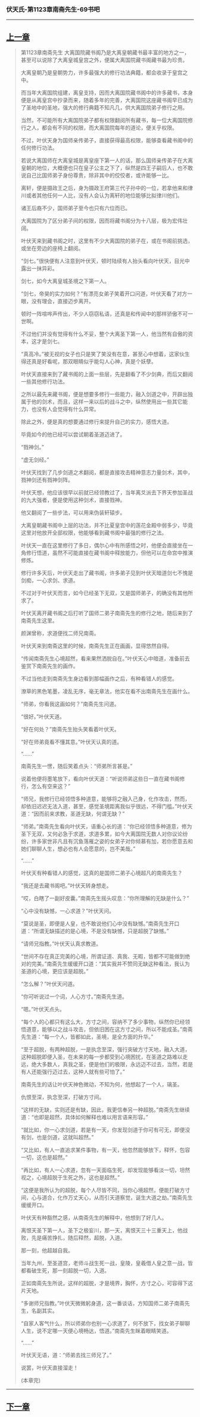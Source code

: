 ### 伏天氏-第1123章南斋先生-69书吧

--------
[上一章](./eb290f88c5d5c1e75dba000829e3a6a0.md)
--------


>
>
>
>第1123章南斋先生
>大离国院藏书阁乃是大离皇朝藏书最丰富的地方之一，甚至可以说除了大离皇城皇宫之外，便属大离国院藏书阁藏书最为珍贵。
>
>大离皇朝乃是皇朝势力，许多最强大的修行功法典籍，都会收录于皇宫之中。
>
>而当年大离国院组建，离皇支持，因而大离国院藏书阁中的许多藏书，本身便是从离皇宫中抄录而来，随着多年的完善，大离国院这座藏书阁早已成为了圣地中的圣地，强大的修行典籍不知凡几，供大离国院弟子修行之用。
>
>当然，不可能所有大离国院弟子都有权限翻阅所有藏书，每一位大离国院修行之人，都会有不同的权限，而大离国院每年的道论，便关乎权限。
>
>不过，叶伏天身为国师亲传弟子，直接获得最高权限，能够查看藏书阁中的任何修行功法。
>
>若说大离国师在大离皇城是离皇座下第一人的话，那么国师亲传弟子在大离皇朝的地位，大概便也只在皇子公主之下了，纵然是四王子嗣后人，也不敢说自己比国师弟子身份尊贵，除非其中的佼佼者，或许能够一比。
>
>离轩，便是摄政王之后，身为摄政王府第三代子孙中的一位，若拿他来和律川或者其他任何一人比，没有人会认为离轩的地位能够比拟律川他们。
>
>诸王后裔不少，国师弟子至今也只有六位而已。
>
>大离国院为了区分弟子间的权限，因而将藏书阁分为十八层，极为宏伟壮阔。
>
>叶伏天来到藏书阁之时，这里有不少大离国院的弟子在，或在书阁前挑选，或坐在旁边的座椅上翻阅。
>
>“剑七。”很快便有人注意到叶伏天，顿时陆续有人抬头看向叶伏天，目光中露出一抹异彩。
>
>剑七，如今大离皇城圣境之下第一人。
>
>“剑七，帝昊的实力如何？”有漂亮女弟子笑着开口问道，叶伏天看了对方一眼，没有理会，直接迈步离开。
>
>顿时一阵喧哗声传出，不少人窃窃私语，还真是和传闻中的那样骄傲不可一世啊。
>
>不过他们并没有觉得有什么不妥，整个大离圣下第一人，他当然有自傲的资本，这才是剑七。
>
>“真高冷。”被无视的女子也只是笑了笑没有在意，甚至心中想着，这家伙生得还真是好看呢，那双眼睛似乎能勾人心神，真是个妖孽。
>
>叶伏天直接来到了藏书阁的上面一些层，先是翻看了不少剑典，而后又翻阅一些其他修行功法。
>
>之所以最先来藏书阁，便是想要多修行一些能力，融入剑道之中，开辟出独属于他的剑术，而且，这样一来以后的战斗之中，纵然使用出一些其它能力，也没有人会觉得有什么异常。
>
>除此之外，便是真的想要通过修行来提升自己的实力，感悟大道。
>
>毕竟如今的他已经可以尝试朝着圣道迈进了。
>
>“戮神剑。”
>
>“虚无剑经。”
>
>叶伏天找到了几步剑道之术翻阅，都是直接攻击精神意志力量剑术，其中，戮神剑还有戮神剑阵。
>
>叶伏天想，他应该很早以前就已经领教过了，当年离爻派去下界天参加圣战的九大强者，便是使用这种剑术，直接戮神。
>
>他又翻阅了一些步法，可以用来伪装轩辕步。
>
>大离皇朝藏书阁中上层的功法，并不比夏皇宫中的莲花金殿中弱多少，毕竟这里对他放开全部权限，他能够看到藏书阁中最强的修行之法。
>
>叶伏天一直在这里修行了多日，偶尔心中有所感悟之时，他便会直接坐在一角修行悟道，虽然不可能直接在藏书阁中释放能力，但他可以在命宫中推演修炼。
>
>修行许多天后，叶伏天走出了藏书阁，许多弟子见到叶伏天暗道剑七不愧是剑痴，一心求剑、求道。
>
>不过对于叶伏天而言，如今已经圣下无双，又是国师弟子，的确没有其他所求了。
>
>叶伏天离开藏书阁之后打听了国师二弟子南斋先生的修行之地，随后来到了南斋先生这里。
>
>颜渊曾称，求道便找二师兄南斋。
>
>叶伏天来到南斋这里的时候，南斋先生正在画画，显得悠然自得。
>
>“传闻南斋先生心境超然，看来果然洒脱自在。”叶伏天心中暗道，准备前去鉴赏下南斋先生的画作。
>
>不过当他走到南斋先生身边看到那幅画作之后，有种看错人的感觉。
>
>潦草的黑色笔墨，凌乱无序，毫无章法，他实在看不出南斋先生在画什么。
>
>“师弟，你看我这画如何？”南斋先生问道。
>
>“很好。”叶伏天道。
>
>“好在何处？”南斋先生抬头笑看着叶伏天。
>
>“好在师弟竟看不懂其意。”叶伏天认真的道。
>
>“……”
>
>南斋先生一愣，随后笑着点头：“师弟所言甚是。”
>
>说着他便将墨笔放下，看向叶伏天道：“听说师弟这些日一直在藏书阁修行，怎么有空来这？”
>
>“师兄，我修行已经领悟多种道意，能够将之融入己身，化作攻击，然而，却依旧迟迟无法入道，甚至，感觉圣境距离我似乎很远，不得门槛。”叶伏天道：“因而前来求教，圣道无缺，何谓无缺？”
>
>“师弟。”南斋先生看向叶伏天，语重心长的道：“你已经领悟多种道意，修为圣下无双，又何必急于求道，求道多累，如今大离国院无数人对你议论纷纷，许多家世非凡且有沉鱼落雁之姿的女弟子对你倾慕有加，若你愿意去和她们聊聊人生，想必也有人会愿意的，岂不美哉。”
>
>“……”
>
>叶伏天有种看错人的感觉，这真的是国师二弟子心境超凡的南斋先生？
>
>“我还是去藏书阁吧。”叶伏天转身想走。
>
>“哎，白瞎了一副好皮囊。”南斋先生摇头叹息：“你所理解的无缺是什么？”
>
>“心中没有缺憾，一心求道？”叶伏天问。
>
>“莫说是圣，即便是人皇，也不敢说他们心中没有缺憾。”南斋先生开口道：“所谓无缺描述的是心境，不是没有缺憾，只是超脱了缺憾。”
>
>“请师兄指教。”叶伏天认真求教道。
>
>“世间不存在真正完美的心境，所谓证道、真我、无暇，皆都不可能做到绝对的完美。”南斋先生缓缓开口道：“其实我并不赞同无缺这种看法，我认为圣道的心境，更应该是超脱。”
>
>“怎么解？”叶伏天问道。
>
>“你可听说过一个词，人心方寸。”南斋先生道。
>
>“嗯。”叶伏天点头。
>
>“每个人的心都只有这么大，方寸之间，容纳不了多少事物，纵然你已经领悟道意，能够以之战斗攻击，但依旧困在这方寸之间，所以不能成圣。”南斋先生道：“每一个人，皆都如此，圣境，是全方面的升华。”
>
>“至于超脱，有两种超脱，一是执念至深，强行突破方寸天地，融入大道，这种超脱即便入圣，在未来的每一步都受到心境困扰，在圣道之路难以走远，绝大多数人，真我之圣，便是他们的极限，永远迈不过去，当然，若是有人还能强行迈过去，这种人就有些可怕了。”
>
>南斋先生的话让叶伏天神色微动，不知为何，他想起了一个人，璃圣。
>
>仇恨至深，执念至深，打破方寸间。
>
>“这样的无缺，实则还是有缺，因此，我更信奉另一种超脱。”南斋先生继续道：“也即是超然，具体如何解释也难以用言语来形容。”
>
>“就比如，你一心求剑道，若是有一天，你发现剑道于你可有可无，即便没有剑，也是剑道，这就叫超然。”
>
>“又比如，有人一直追求某件事物，有一天，他忽然能够放下，释怀，包容一切，这也是超然。”
>
>“再比如，有人一心求道，忽有一天面临生死，却发现能够看淡一切，坦然视之，心境超脱于生死之外，这也是超然。”
>
>“这便是我所认为的超脱，每个人尽皆不同，当你心境超然，便能打破方寸间，心与道合，化作万丈天心，从而引天道察觉，诞生大道之劫。”南斋先生缓缓开口。
>
>叶伏天有种豁然之感，从南斋先生的解释中，他想到了好几人。
>
>离恨天圣下第一人，圣下之极妄川，那一天，离恨天三十三重天上，他战败，先是痛苦挣扎，随后释然，超脱，入道。
>
>那一刻，他超越自我。
>
>当年九州，至圣道宫，老师斗战生死一战，皇陵，皇羲借人皇之意一战，皆都看破生死，那一刻超脱一切，入道。
>
>正如南斋先生所说，这样的超脱，才是境界，胸怀，方寸之心，可容得下这片天地。
>
>“多谢师兄指教。”叶伏天微微躬身道，这一番谈话，方知国师二弟子南斋先生，名副其实。
>
>“自家人客气什么，所以师弟你也别一心求道了，何不放下，找女弟子聊聊人生，说不定哪一天便心境畅达，悟道。”南斋先生眯着眼睛笑道。
>
>“……”
>
>叶伏天无语，道：“师弟去找三师兄了。”
>
>说罢，叶伏天直接溜走！
>
>(本章完)
>
>

--------
[下一章](./a508134962616f34eb203cafaeb81572.md)
--------
